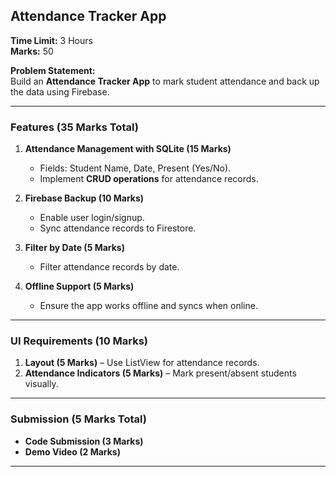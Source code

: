 
## **Attendance Tracker App**  
**Time Limit:** 3 Hours  
**Marks:** 50  

**Problem Statement:**  
Build an **Attendance Tracker App** to mark student attendance and back up the data using Firebase.  

---

### **Features (35 Marks Total)**  

1. **Attendance Management with SQLite (15 Marks)**  
   - Fields: Student Name, Date, Present (Yes/No).  
   - Implement **CRUD operations** for attendance records.  

2. **Firebase Backup (10 Marks)**  
   - Enable user login/signup.  
   - Sync attendance records to Firestore.  

3. **Filter by Date (5 Marks)**  
   - Filter attendance records by date.  

4. **Offline Support (5 Marks)**  
   - Ensure the app works offline and syncs when online.  

---

### **UI Requirements (10 Marks)**  
1. **Layout (5 Marks)** – Use ListView for attendance records.  
2. **Attendance Indicators (5 Marks)** – Mark present/absent students visually.  

---

### **Submission (5 Marks Total)**  
- **Code Submission (3 Marks)**  
- **Demo Video (2 Marks)**

---
